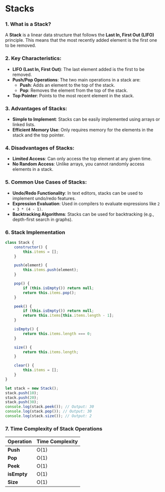 # Stacks

### 1. **What is a Stack?**
A **Stack** is a linear data structure that follows the **Last In, First Out (LIFO)** principle. This means that the most recently added element is the first one to be removed.

### 2. **Key Characteristics:**
- **LIFO (Last In, First Out)**: The last element added is the first to be removed.
- **Push/Pop Operations**: The two main operations in a stack are:
  - **Push**: Adds an element to the top of the stack.
  - **Pop**: Removes the element from the top of the stack.
- **Top Pointer**: Points to the most recent element in the stack.

### 3. **Advantages of Stacks:**
- **Simple to Implement**: Stacks can be easily implemented using arrays or linked lists.
- **Efficient Memory Use**: Only requires memory for the elements in the stack and the top pointer.

### 4. **Disadvantages of Stacks:**
- **Limited Access**: Can only access the top element at any given time.
- **No Random Access**: Unlike arrays, you cannot randomly access elements in a stack.

### 5. **Common Use Cases of Stacks:**
- **Undo/Redo Functionality**: In text editors, stacks can be used to implement undo/redo features.
- **Expression Evaluation**: Used in compilers to evaluate expressions like `2 + 3 * (4 - 1)`.
- **Backtracking Algorithms**: Stacks can be used for backtracking (e.g., depth-first search in graphs).

### 6. **Stack Implementation**

```javascript
class Stack {
    constructor() {
        this.items = [];
    }

    push(element) {
        this.items.push(element);
    }

    pop() {
        if (this.isEmpty()) return null;
        return this.items.pop();
    }

    peek() {
        if (this.isEmpty()) return null;
        return this.items[this.items.length - 1];
    }

    isEmpty() {
        return this.items.length === 0;
    }

    size() {
        return this.items.length;
    }

    clear() {
        this.items = [];
    }
}

let stack = new Stack();
stack.push(10);
stack.push(20);
stack.push(30);
console.log(stack.peek()); // Output: 30
console.log(stack.pop()); // Output: 30
console.log(stack.size()); // Output: 2
```

### 7. **Time Complexity of Stack Operations**

| Operation | Time Complexity |
|-----------|-----------------|
| **Push**  | O(1)            |
| **Pop**   | O(1)            |
| **Peek**  | O(1)            |
| **isEmpty**| O(1)           |
| **Size**  | O(1)            |
